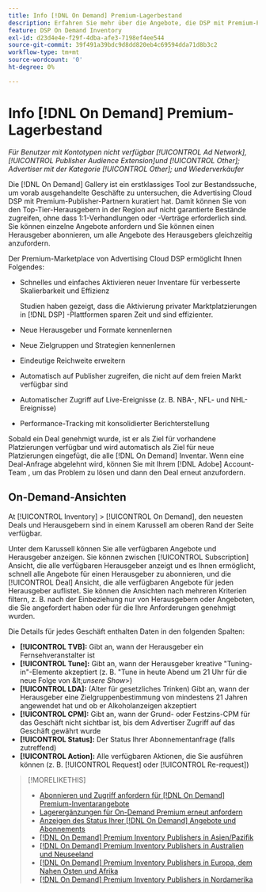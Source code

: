 ```yaml
---
title: Info [!DNL On Demand] Premium-Lagerbestand
description: Erfahren Sie mehr über die Angebote, die DSP mit Premium-Publisher-Partnern vorverhandelt hat.
feature: DSP On Demand Inventory
exl-id: d23d4e4e-f29f-4dba-afe3-7198ef4ee544
source-git-commit: 39f491a39bdc9d8dd820eb4c69594dda71d8b3c2
workflow-type: tm+mt
source-wordcount: '0'
ht-degree: 0%

---
```


# Info [!DNL On Demand] Premium-Lagerbestand

*Für Benutzer mit Kontotypen nicht verfügbar [!UICONTROL Ad Network], [!UICONTROL Publisher Audience Extension]und [!UICONTROL Other]; Advertiser mit der Kategorie [!UICONTROL Other]; und Wiederverkäufer*

Die [!DNL On Demand] Gallery ist ein erstklassiges Tool zur Bestandssuche, um vorab ausgehandelte Geschäfte zu untersuchen, die Advertising Cloud DSP mit Premium-Publisher-Partnern kuratiert hat. Damit können Sie von den Top-Tier-Herausgebern in der Region auf nicht garantierte Bestände zugreifen, ohne dass 1:1-Verhandlungen oder -Verträge erforderlich sind. Sie können einzelne Angebote anfordern und Sie können einen Herausgeber abonnieren, um alle Angebote des Herausgebers gleichzeitig anzufordern.

Der Premium-Marketplace von Advertising Cloud DSP ermöglicht Ihnen Folgendes:

* Schnelles und einfaches Aktivieren neuer Inventare für verbesserte Skalierbarkeit und Effizienz

   Studien haben gezeigt, dass die Aktivierung privater Marktplatzierungen in [!DNL DSP] -Plattformen sparen Zeit und sind effizienter.

* Neue Herausgeber und Formate kennenlernen
* Neue Zielgruppen und Strategien kennenlernen
* Eindeutige Reichweite erweitern
* Automatisch auf Publisher zugreifen, die nicht auf dem freien Markt verfügbar sind
* Automatischer Zugriff auf Live-Ereignisse (z. B. NBA-, NFL- und NHL-Ereignisse)
* Performance-Tracking mit konsolidierter Berichterstellung

Sobald ein Deal genehmigt wurde, ist er als Ziel für vorhandene Platzierungen verfügbar und wird automatisch als Ziel für neue Platzierungen eingefügt, die alle [!DNL On Demand] Inventar. Wenn eine Deal-Anfrage abgelehnt wird, können Sie mit Ihrem [!DNL Adobe] Account-Team , um das Problem zu lösen und dann den Deal erneut anzufordern.

## On-Demand-Ansichten

At [!UICONTROL Inventory] > [!UICONTROL On Demand], den neuesten Deals und Herausgebern <!-- how recent? --> sind in einem Karussell am oberen Rand der Seite verfügbar.

Unter dem Karussell können Sie alle verfügbaren Angebote und Herausgeber anzeigen. Sie können zwischen [!UICONTROL Subscription] Ansicht, die alle verfügbaren Herausgeber anzeigt und es Ihnen ermöglicht, schnell alle Angebote für einen Herausgeber zu abonnieren, und die [!UICONTROL Deal] Ansicht, die alle verfügbaren Angebote für jeden Herausgeber auflistet. Sie können die Ansichten nach mehreren Kriterien filtern, z. B. nach der Einbeziehung nur von Herausgebern oder Angeboten, die Sie angefordert haben oder für die Ihre Anforderungen genehmigt wurden.

Die Details für jedes Geschäft enthalten Daten in den folgenden Spalten:

* **[!UICONTROL TVB]:** Gibt an, wann der Herausgeber ein Fernsehveranstalter ist
* **[!UICONTROL Tune]:** Gibt an, wann der Herausgeber kreative &quot;Tuning-in&quot;-Elemente akzeptiert (z. B. &quot;Tune in heute Abend um 21 Uhr für die neue Folge von \&lt;*unsere Show*\>)
* **[!UICONTROL LDA]:** (Alter für gesetzliches Trinken) Gibt an, wann der Herausgeber eine Zielgruppenbestimmung von mindestens 21 Jahren angewendet hat und ob er Alkoholanzeigen akzeptiert
* **[!UICONTROL CPM]:** Gibt an, wann der Grund- oder Festzins-CPM für das Geschäft nicht sichtbar ist, bis dem Advertiser Zugriff auf das Geschäft gewährt wurde
* **[!UICONTROL Status]:** Der Status Ihrer Abonnementanfrage (falls zutreffend)
* **[!UICONTROL Action]:** Alle verfügbaren Aktionen, die Sie ausführen können (z. B. [!UICONTROL Request] oder [!UICONTROL Re-request])

>[!MORELIKETHIS]
>
>* [Abonnieren und Zugriff anfordern für [!DNL On Demand] Premium-Inventarangebote](on-demand-inventory-subscribe.md)
>* [Lagerergänzungen für On-Demand Premium erneut anfordern](on-demand-inventory-rerequest.md)
>* [Anzeigen des Status Ihrer [!DNL On Demand] Angebote und Abonnements](on-demand-inventory-view-status.md)
>* [[!DNL On Demand] Premium Inventory Publishers in Asien/Pazifik](on-demand-inventory-publishers-apac.md)
>* [[!DNL On Demand] Premium Inventory Publishers in Australien und Neuseeland](on-demand-inventory-publishers-anz.md)
>* [[!DNL On Demand] Premium Inventory Publishers in Europa, dem Nahen Osten und Afrika](on-demand-inventory-publishers-emea.md)
>* [[!DNL On Demand] Premium Inventory Publishers in Nordamerika](on-demand-inventory-publishers-na.md)

